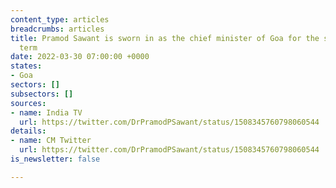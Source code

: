 ```yaml
---
content_type: articles
breadcrumbs: articles
title: Pramod Sawant is sworn in as the chief minister of Goa for the second consecutive
  term
date: 2022-03-30 07:00:00 +0000
states:
- Goa
sectors: []
subsectors: []
sources:
- name: India TV
  url: https://twitter.com/DrPramodPSawant/status/1508345760798060544
details:
- name: CM Twitter
  url: https://twitter.com/DrPramodPSawant/status/1508345760798060544
is_newsletter: false

---
```

